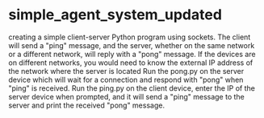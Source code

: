 # simple_agent_system_updated
creating a simple client-server Python program using sockets. The client will send a "ping" message, and the server, whether on the same network or a different network, will reply with a "pong" message. If the devices are on different networks, you would need to know the external IP address of the network where the server is located
Run the pong.py on the server device which will wait for a connection and respond with "pong" when "ping" is received.
Run the ping.py on the client device, enter the IP of the server device when prompted, and it will send a "ping" message to the server and print the received "pong" message.
